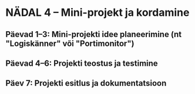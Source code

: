 # NÄDAL 4 – Mini-projekt ja kordamine

## Päevad 1–3: Mini-projekti idee planeerimine (nt "Logiskänner" või "Portimonitor")
## Päevad 4–6: Projekti teostus ja testimine
## Päev 7: Projekti esitlus ja dokumentatsioon
